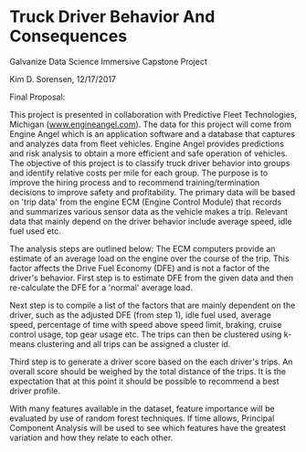 # Truck Driver Behavior And Consequences

Galvanize Data Science Immersive Capstone Project

Kim D. Sorensen, 12/17/2017

Final Proposal:

This project is presented in collaboration with Predictive Fleet Technologies, Michigan (www.engineangel.com). The data for this project will come from Engine Angel which is an application software and a database that captures and analyzes data from fleet vehicles. Engine Angel provides predictions and risk analysis to obtain a more efficient and safe operation of vehicles. 
The objective of this project is to classify truck driver behavior into groups and identify relative costs per mile for each group. The purpose is to improve the hiring process and to recommend training/termination decisions to improve safety and profitability.
The primary data will be based on 'trip data' from the engine ECM (Engine Control Module) that records and summarizes various sensor data as the vehicle makes a trip. Relevant data that mainly depend on the driver behavior include average speed, idle fuel used etc.

The analysis steps are outlined below:
The ECM computers provide an estimate of an average load on the engine over the course of the trip. This factor affects the Drive Fuel Economy (DFE) and is not a factor of the driver's behavior. First step is to estimate DFE from the given data and then re-calculate the DFE for a 'normal' average load.

Next step is to compile a list of the factors that are mainly dependent on the driver, such as the adjusted DFE (from step 1), idle fuel used, average speed, percentage of time with speed above speed limit, braking, cruise control usage, top gear usage etc. The trips can then be clustered using k-means clustering and all trips can be assigned a cluster id.

Third step is to generate a driver score based on the each driver's trips. An overall score should be weighed by the total distance of the trips. It is the expectation that at this point it should be possible to recommend a best driver profile.

With many features available in the dataset, feature importance will be evaluated by use of random forest techniques. If time allows, Principal Component Analysis will be used to see which features have the greatest variation and how they relate to each other.

